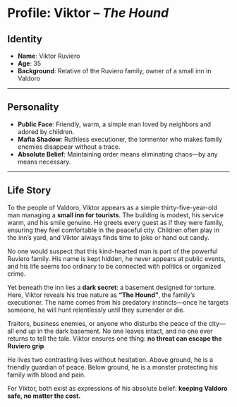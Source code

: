 # Profile: Viktor – _The Hound_

## Identity

- **Name**: Viktor Ruviero
- **Age**: 35
- **Background**: Relative of the Ruviero family, owner of a small inn in Valdoro

---

## Personality

- **Public Face**: Friendly, warm, a simple man loved by neighbors and adored by children.
- **Mafia Shadow**: Ruthless executioner, the tormentor who makes family enemies disappear without a trace.
- **Absolute Belief**: Maintaining order means eliminating chaos—by any means necessary.

---

## Life Story

To the people of Valdoro, Viktor appears as a simple thirty-five-year-old man managing a **small inn for tourists**. The building is modest, his service warm, and his smile genuine. He greets every guest as if they were family, ensuring they feel comfortable in the peaceful city. Children often play in the inn’s yard, and Viktor always finds time to joke or hand out candy.

No one would suspect that this kind-hearted man is part of the powerful Ruviero family. His name is kept hidden, he never appears at public events, and his life seems too ordinary to be connected with politics or organized crime.

Yet beneath the inn lies a **dark secret**: a basement designed for torture. Here, Viktor reveals his true nature as **“The Hound”**, the family’s executioner. The name comes from his predatory instincts—once he targets someone, he will hunt relentlessly until they surrender or die.

Traitors, business enemies, or anyone who disturbs the peace of the city—all end up in the dark basement. No one leaves intact, and no one ever returns to tell the tale. Viktor ensures one thing: **no threat can escape the Ruviero grip**.

He lives two contrasting lives without hesitation. Above ground, he is a friendly guardian of peace. Below ground, he is a monster protecting his family with blood and pain.

For Viktor, both exist as expressions of his absolute belief: **keeping Valdoro safe, no matter the cost.**
